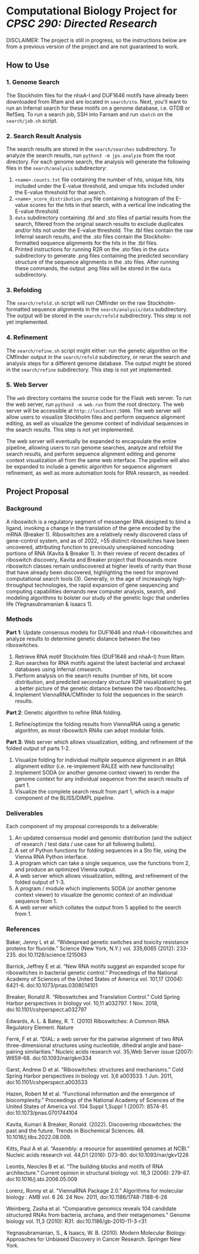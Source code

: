 # Computational Biology Project for *CPSC 290: Directed Research*

DISCLAIMER: The project is still in progress, so the instructions below are from a previous version of the project and are not guaranteed to work.

## How to Use

### 1. Genome Search
The Stockholm files for the nhaA-I and DUF1646 motifs have already been downloaded from Rfam and are located in `search/sto`. Next, you'll want to run an Infernal search for these motifs on a genome database, i.e. GTDB or RefSeq. To run a search job, SSH into Farnam and run `sbatch` on the `search/job.sh` script.

### 2. Search Result Analysis
The search results are stored in the `search/searches` subdirectory. To analyze the search results, run `python3 -m jps.analyze` from the root directory. For each genome search, the analysis will generate the following files in the `search/analysis` subdirectory:
1. `<name>.counts.txt` file containing the number of hits, unique hits, hits included under the E-value threshold, and unique hits included under the E-value threshold for that search.
2. `<name>_score_distribution.png` file containing a histogram of the E-value scores for the hits in that search, with a vertical line indicating the E-value threshold.
3. `data` subdirectory containing .tbl and .sto files of partial results from the search, filtered from the original search results to exclude duplicates and/or hits not under the E-value threshold. The .tbl files contain the raw Infernal search results, and the .sto files contain the Stockholm-formatted sequence alignments for the hits in the .tbl files.
4. Printed instructions for running R2R on the .sto files in the `data` subdirectory to generate .png files containing the predicted secondary structure of the sequence alignments in the .sto files. After running these commands, the output .png files will be stored in the `data` subdirectory.

### 3. Refolding
The `search/refold.sh` script will run CMfinder on the raw Stockholm-formatted sequence alignments in the `search/analysis/data` subdirectory. The output will be stored in the `search/refold` subdirectory. This step is not yet implemented.

### 4. Refinement
The `search/refine.sh` script might either: run the genetic algorithm on the CMfinder output in the `search/refold` subdirectory, or rerun the search and analysis steps for a different genome database. The output might be stored in the `search/refine` subdirectory. This step is not yet implemented.

### 5. Web Server
The `web` directory contains the source code for the Flask web server. To run the web server, run `python3 -m web.run` from the root directory. The web server will be accessible at `http://localhost:5000`. The web server will allow users to visualize Stockholm files and perform sequence alignment editing, as well as visualize the genome context of individual sequences in the search results. This step is not yet implemented.

The web server will eventually be expanded to encapsulate the entire pipeline, allowing users to run genome searches, analyze and refold the search results, and perform sequence alignment editing and genome context visualization all from the same web interface. The pipeline will also be expanded to include a genetic algorithm for sequence alignment refinement, as well as more automation tools for RNA research, as needed.

## Project Proposal

### Background
A riboswitch is a regulatory segment of messenger RNA designed to bind a ligand, invoking a change in the translation of the gene encoded by the mRNA (Breaker 1). Riboswitches are a relatively newly discovered class of gene-control system, and as of 2022, >55 distinct riboswitches have been uncovered, attributing function to previously unexplained noncoding portions of RNA (Kavita & Breaker 1). In their review of recent decades of riboswitch discovery, Kavita and Breaker project that thousands more riboswitch classes remain undiscovered at higher levels of rarity than those that have already been discovered, highlighting the need for improved computational search tools (3). Generally, in the age of increasingly high-throughput technologies, the rapid expansion of gene sequencing and computing capabilities demands new computer analysis, search, and modeling algorithms to bolster our study of the genetic logic that underlies life (Yegnasubramanian & Isaacs 1).

### Methods
**Part 1**: Update consensus models for DUF1646 and nhaA-I riboswitches and analyze results to determine genetic distance between the two riboswitches.
1. Retrieve RNA motif Stockholm files (DUF1646 and nhaA-I) from Rfam.
2. Run searches for RNA motifs against the latest bacterial and archaeal databases using Infernal cmsearch.
3. Perform analysis on the search results (number of hits, bit score distribution, and predicted secondary structure R2R visualization) to get a better picture of the genetic distance between the two riboswitches.
4. Implement ViennaRNA/CMfinder to fold the sequences in the search results.

**Part 2**: Genetic algorithm to refine RNA folding.
1. Refine/optimize the folding results from ViennaRNA using a genetic algorithm, as most riboswitch RNAs can adopt modular folds.

**Part 3**: Web server which allows visualization, editing, and refinement of the folded output of parts 1-2.
1. Visualize folding for individual multiple sequence alignment in an RNA alignment editor (i.e. re-implement RALEE with new functionality)
2. Implement SODA (or another genome context viewer) to render the genome context for any individual sequence from the search results of part 1.
3. Visualize the complete search result from part 1, which is a major component of the BLISS/DIMPL pipeline.

### Deliverables
Each component of my proposal corresponds to a deliverable:
1. An updated consensus model and genomic distribution (and the subject of research / test data / use case for all following bullets).
2. A set of Python functions for folding sequences in a Sto file, using the Vienna RNA Python interface.
3. A program which can take a single sequence, use the functions from 2, and produce an optimized Vienna output.
4. A web server which allows visualization, editing, and refinement of the folded output of 1-3.
5. A program / module which implements SODA (or another genome context viewer) to visualize the genomic context of an individual sequence from 1.
6. A web server which collates the output from 5 applied to the search from 1.


### References
Baker, Jenny L et al. “Widespread genetic switches and toxicity resistance proteins for fluoride.” Science (New York, N.Y.) vol. 335,6065 (2012): 233-235. doi:10.1126/science.1215063

Barrick, Jeffrey E et al. “New RNA motifs suggest an expanded scope for riboswitches in bacterial genetic control.” Proceedings of the National Academy of Sciences of the United States of America vol. 101,17 (2004): 6421-6. doi:10.1073/pnas.0308014101

Breaker, Ronald R. “Riboswitches and Translation Control.” Cold Spring Harbor perspectives in biology vol. 10,11 a032797. 1 Nov. 2018, doi:10.1101/cshperspect.a032797

Edwards, A. L. & Batey, R. T. (2010) Riboswitches: A Common RNA Regulatory Element. Nature

Ferrè, F et al. “DIAL: a web server for the pairwise alignment of two RNA three-dimensional structures using nucleotide, dihedral angle and base-pairing similarities.” Nucleic acids research vol. 35,Web Server issue (2007): W659-68. doi:10.1093/nar/gkm334

Garst, Andrew D et al. “Riboswitches: structures and mechanisms.” Cold Spring Harbor perspectives in biology vol. 3,6 a003533. 1 Jun. 2011, doi:10.1101/cshperspect.a003533

Hazen, Robert M et al. “Functional information and the emergence of biocomplexity.” Proceedings of the National Academy of Sciences of the United States of America vol. 104 Suppl 1,Suppl 1 (2007): 8574-81. doi:10.1073/pnas.0701744104

Kavita, Kumari & Breaker, Ronald. (2022). Discovering riboswitches: the past and the future. Trends in Biochemical Sciences. 48. 10.1016/j.tibs.2022.08.009. 

Kitts, Paul A et al. “Assembly: a resource for assembled genomes at NCBI.” Nucleic acids research vol. 44,D1 (2016): D73-80. doi:10.1093/nar/gkv1226

Leontis, Neocles B et al. “The building blocks and motifs of RNA architecture.” Current opinion in structural biology vol. 16,3 (2006): 279-87. doi:10.1016/j.sbi.2006.05.009

Lorenz, Ronny et al. “ViennaRNA Package 2.0.” Algorithms for molecular biology : AMB vol. 6 26. 24 Nov. 2011, doi:10.1186/1748-7188-6-26

Weinberg, Zasha et al. “Comparative genomics reveals 104 candidate structured RNAs from bacteria, archaea, and their metagenomes.” Genome biology vol. 11,3 (2010): R31. doi:10.1186/gb-2010-11-3-r31

Yegnasubramanian, S., & Isaacs, W. B. (2010). Modern Molecular Biology: Approaches for Unbiased Discovery in Cancer Research. Springer New York. 
